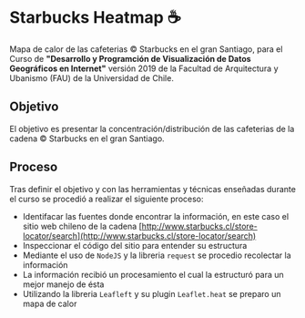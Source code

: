 # Starbucks Heatmap :coffee:

Mapa de calor de las cafeterias :copyright: Starbucks en el gran Santiago, para el Curso de **"Desarrollo y Programción de Visualización de Datos Geográficos en Internet"** versión 2019 de la Facultad de Arquitectura y Ubanismo (FAU) de la Universidad de Chile.

## Objetivo

El objetivo es presentar la concentración/distribución de las cafeterias de la cadena :copyright: Starbucks en el gran Santiago.

## Proceso

Tras definir el objetivo y con las herramientas y técnicas enseñadas durante el curso se procedió a realizar el siguiente proceso:

* Identifacar las fuentes donde encontrar la información, en este caso el sitio web chileno de la cadena [http://www.starbucks.cl/store-locator/search](http://www.starbucks.cl/store-locator/search)
* Inspeccionar el código del sitio para entender su estructura
* Mediante el uso de `NodeJS` y la libreria `request` se procedio recolectar la información
* La información recibió un procesamiento el cual la estructuró para un mejor manejo de ésta
* Utilizando la libreria `Leafleft` y su plugin `Leaflet.heat` se preparo un mapa de calor